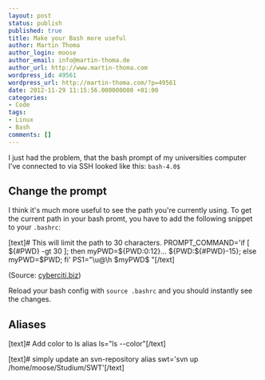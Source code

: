 ```yaml
---
layout: post
status: publish
published: true
title: Make your Bash more useful
author: Martin Thoma
author_login: moose
author_email: info@martin-thoma.de
author_url: http://www.martin-thoma.com
wordpress_id: 49561
wordpress_url: http://martin-thoma.com/?p=49561
date: 2012-11-29 11:15:56.000000000 +01:00
categories:
- Code
tags:
- Linux
- Bash
comments: []
---
```

I just had the problem, that the bash prompt of my universities computer I've connected to via SSH looked like this:
<code>bash-4.0$</code>

<h2>Change the prompt</h2>
I think it's much more useful to see the path you're currently using. To get the current path in your bash promt, you have to add the following snippet to your <code>.bashrc</code>:

[text]# This will limit the path to 30 characters.
PROMPT_COMMAND='if [ ${#PWD} -gt 30 ]; then 
myPWD=${PWD:0:12}...
${PWD:${#PWD}-15}; else myPWD=$PWD; fi'
PS1="\u@\h \$myPWD$ "[/text]

(Source: <a href="http://www.cyberciti.biz/tips/howto-linux-unix-bash-shell-setup-prompt.html">cyberciti.biz</a>)

Reload your bash config with <code>source .bashrc</code> and you should instantly see the changes.

<h2>Aliases</h2>

[text]# Add color to ls
alias ls="ls --color"[/text]

[text]# simply update an svn-repository
alias swt='svn up /home/moose/Studium/SWT'[/text]
